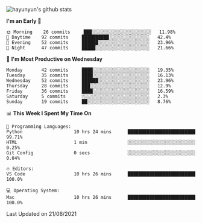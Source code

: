 
![hayunyun's github stats](https://github-readme-stats.vercel.app/api?username=hayunyun&show_icons=true)


<!--START_SECTION:waka-->
**I'm an Early 🐤** 

```text
🌞 Morning    26 commits     ███░░░░░░░░░░░░░░░░░░░░░░   11.98% 
🌆 Daytime    92 commits     ██████████░░░░░░░░░░░░░░░   42.4% 
🌃 Evening    52 commits     ██████░░░░░░░░░░░░░░░░░░░   23.96% 
🌙 Night      47 commits     █████░░░░░░░░░░░░░░░░░░░░   21.66%

```
📅 **I'm Most Productive on Wednesday** 

```text
Monday       42 commits     ████░░░░░░░░░░░░░░░░░░░░░   19.35% 
Tuesday      35 commits     ████░░░░░░░░░░░░░░░░░░░░░   16.13% 
Wednesday    52 commits     ██████░░░░░░░░░░░░░░░░░░░   23.96% 
Thursday     28 commits     ███░░░░░░░░░░░░░░░░░░░░░░   12.9% 
Friday       36 commits     ████░░░░░░░░░░░░░░░░░░░░░   16.59% 
Saturday     5 commits      ░░░░░░░░░░░░░░░░░░░░░░░░░   2.3% 
Sunday       19 commits     ██░░░░░░░░░░░░░░░░░░░░░░░   8.76%

```


📊 **This Week I Spent My Time On** 

```text
💬 Programming Languages: 
Python                   10 hrs 24 mins      █████████████████████████   99.71% 
HTML                     1 min               ░░░░░░░░░░░░░░░░░░░░░░░░░   0.25% 
Git Config               0 secs              ░░░░░░░░░░░░░░░░░░░░░░░░░   0.04%

🔥 Editors: 
VS Code                  10 hrs 26 mins      █████████████████████████   100.0%

💻 Operating System: 
Mac                      10 hrs 26 mins      █████████████████████████   100.0%

```


 Last Updated on 21/06/2021
<!--END_SECTION:waka-->

<!--
**hayunyun/hayunyun** is a ✨ _special_ ✨ repository because its `README.md` (this file) appears on your GitHub profile.

Here are some ideas to get you started:

- 🔭 I’m currently working on ...
- 🌱 I’m currently learning ...
- 👯 I’m looking to collaborate on ...
- 🤔 I’m looking for help with ...
- 💬 Ask me about ...
- 📫 How to reach me: ...
- 😄 Pronouns: ...
- ⚡ Fun fact: ...
-->
